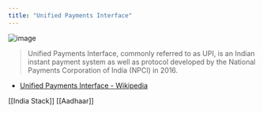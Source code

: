```yaml
---
title: "Unified Payments Interface"
---
```


![image](https://gyazo.com/8ce1dc0df9762d83085694466c26fe67/thumb/1000)
> Unified Payments Interface, commonly referred to as UPI, is an Indian instant payment system as well as protocol developed by the National Payments Corporation of India (NPCI) in 2016.
- [Unified Payments Interface - Wikipedia](https://en.wikipedia.org/wiki/Unified_Payments_Interface)

[[India Stack]]
[[Aadhaar]]
